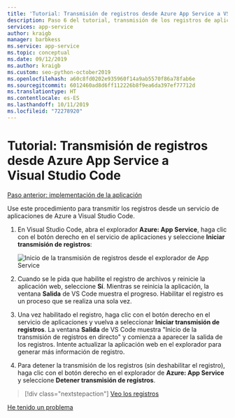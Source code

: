 ```yaml
---
title: 'Tutorial: Transmisión de registros desde Azure App Service a VS Code'
description: Paso 6 del tutorial, transmisión de los registros de aplicación a Visual Studio Code
services: app-service
author: kraigb
manager: barbkess
ms.service: app-service
ms.topic: conceptual
ms.date: 09/12/2019
ms.author: kraigb
ms.custom: seo-python-october2019
ms.openlocfilehash: a60c8fd0202e935960f14a9ab5570f86a78fab6e
ms.sourcegitcommit: 6012460ad8d6ff112226b8f9ea6da397ef77712d
ms.translationtype: HT
ms.contentlocale: es-ES
ms.lasthandoff: 10/11/2019
ms.locfileid: "72278920"
---
```

# <a name="tutorial-stream-logs-from-azure-app-service-into-visual-studio-code"></a>Tutorial: Transmisión de registros desde Azure App Service a Visual Studio Code

[Paso anterior: implementación de la aplicación](tutorial-deploy-app-service-on-linux-05.md)

Use este procedimiento para transmitir los registros desde un servicio de aplicaciones de Azure a Visual Studio Code.

1. En Visual Studio Code, abra el explorador **Azure: App Service**, haga clic con el botón derecho en el servicio de aplicaciones y seleccione **Iniciar transmisión de registros**:

   ![Inicio de la transmisión de registros desde el explorador de App Service](media/deploy-azure/start-streaming-logs-in-visual-studio-code.png)

1. Cuando se le pida que habilite el registro de archivos y reinicie la aplicación web, seleccione **Sí**. Mientras se reinicia la aplicación, la ventana **Salida** de VS Code muestra el progreso. Habilitar el registro es un proceso que se realiza una sola vez.

1. Una vez habilitado el registro, haga clic con el botón derecho en el servicio de aplicaciones y vuelva a seleccionar **Iniciar transmisión de registros**. La ventana **Salida** de VS Code muestra "Inicio de la transmisión de registros en directo" y comienza a aparecer la salida de los registros. Intente actualizar la aplicación web en el explorador para generar más información de registro.

1. Para detener la transmisión de los registros (sin deshabilitar el registro), haga clic con el botón derecho en el explorador de **Azure: App Service** y seleccione **Detener transmisión de registros**.

> [!div class="nextstepaction"]
> [Veo los registros](tutorial-deploy-app-service-on-linux-07.md)

[He tenido un problema](https://www.research.net/r/PWZWZ52?tutorial=vscode-appservice-python&step=06-stream-logs)
